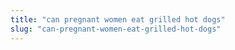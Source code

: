 ```yaml
---
title: "can pregnant women eat grilled hot dogs"
slug: "can-pregnant-women-eat-grilled-hot-dogs"
---
```


